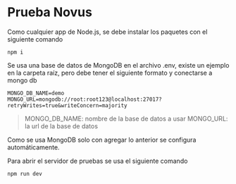 # Prueba Novus

Como cualquier app de Node.js, se debe instalar los paquetes con el siguiente comando

```
npm i
```

Se usa una base de datos de MongoDB en el archivo .env, existe un ejemplo en la carpeta raíz, pero debe tener el siguiente formato y conectarse a mongo db

```
MONGO_DB_NAME=demo
MONGO_URL=mongodb://root:root123@localhost:27017?retryWrites=true&writeConcern=majority
```

> MONGO_DB_NAME: nombre de la base de datos a usar
> MONGO_URL: la url de la base de datos

Como se usa MongoDB solo con agregar lo anterior se configura automáticamente.

Para abrir el servidor de pruebas se usa el siguiente comando

```
npm run dev
```
